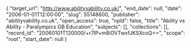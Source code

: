 {
  "target_url": "http://www.abilityvability.co.uk/", 
  "end_date": null, 
  "date": "2006-01-01T12:00:00", 
  "slug": 55148600, 
  "publisher": "abilityvability.co.uk", 
  "open_access": true, 
  "npld": false, 
  "title": "Ability vs Ability - Paralympics GB Education", 
  "subjects": [], 
  "collections": [], 
  "record_id": "20060101T120000/+r7lP+m8iOVTwxfJKSXcoQ==", 
  "scope": "root", 
  "start_date": null
}

